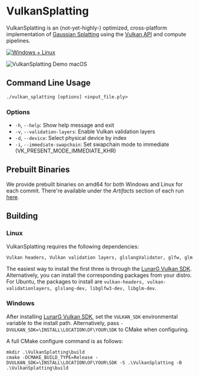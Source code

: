 # VulkanSplatting
VulkanSplatting is an (not-yet-highly-) optimized, cross-platform implementation of [Gaussian Splatting](https://repo-sam.inria.fr/fungraph/3d-gaussian-splatting/) using the [Vulkan API](https://www.khronos.org/vulkan/) and compute pipelines.

[![Windows + Linux](https://github.com/shg8/VulkanSplatting/actions/workflows/cmake-multi-platform.yml/badge.svg?branch=main)](https://github.com/shg8/VulkanSplatting/actions/workflows/cmake-multi-platform.yml)

![VulkanSplatting Demo macOS](https://github.com/shg8/VulkanSplatting/assets/38004233/66542056-ce30-4998-a612-dd4f6792599e)

## Command Line Usage
```
./vulkan_splatting [options] <input_file.ply>
```

### Options
- `-h`, `--help`: Show help message and exit
- `-v`, `--validation-layers`: Enable Vulkan validation layers
- `-d`, `--device`: Select physical device by index
- `-i`, `--immediate-swapchain`: Set swapchain mode to immediate (VK_PRESENT_MODE_IMMEDIATE_KHR)

## Prebuilt Binaries
We provide prebuilt binaries on amd64 for both Windows and Linux for each commit. There're available under the *Artifacts* section of each run [here](https://github.com/shg8/VulkanSplatting/actions/workflows/cmake-multi-platform.yml).

## Building
### Linux
VulkanSplatting requires the following dependencies:

`Vulkan headers, Vulkan validation layers, glslangValidator, glfw, glm`


The easiest way to install the first three is through the [LunarG Vulkan SDK](https://www.lunarg.com/vulkan-sdk/). Alternatively, you can install the corresponding packages from your distro. For Ubuntu, the packages to install are `vulkan-headers, vulkan-validationlayers, glslang-dev, libglfw3-dev, libglm-dev`.

### Windows
After installing [LunarG Vulkan SDK](https://www.lunarg.com/vulkan-sdk/), set the `VULKAN_SDK` environmental variable to the install path. Alternatively, pass `-DVULKAN_SDK=\INSTALL\LOCATION\OF\YOUR\SDK` to CMake when configuring.

A full CMake configure command is as follows:
```
mkdir .\VulkanSplatting\build
cmake -DCMAKE_BUILD_TYPE=Release -DVULKAN_SDK=\INSTALL\LOCATION\OF\YOUR\SDK -S .\VulkanSplatting -B .\VulkanSplatting\build
```
